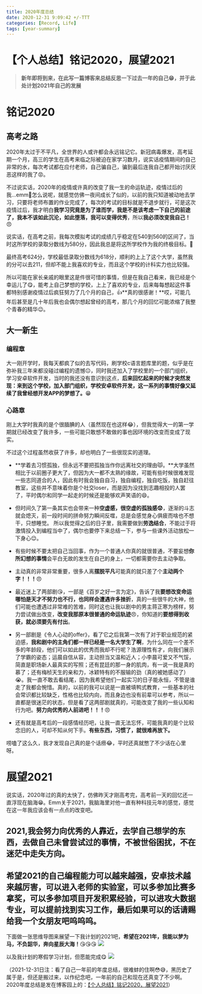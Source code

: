 ```yaml
---
title: 2020年度总结
date: 2020-12-31 9:09:42 +/-TTT
categories: [Record, Life]
tags: [year-summary]
---
```


# 【个人总结】铭记2020，展望2021

> **新年即将到来，在此写一篇博客来总结反思一下过去一年的自己😁，并于此处计划2021年自己的发展**

# 铭记2020

## 高考之路

2020年太过于不平凡，全世界的人或许都会永远铭记它。新冠病毒爆发，高考延期一个月，高三的学生在高考来临之际被迫在家学习数月，说实话疫情期间的自己非常的水，每次考试都在应付老师，自己骗自己，骗到最后连我自己都开始讨厌厌恶这样的我了😡。

不过说实话，2020年的疫情或许真的改变了我一生的命运轨迹，疫情过后的我...emm🤔怎么说呢，就感觉仿佛一夜间成长了似的，以前的我只知道被动地去学习，只要将老师布置的作业完成了，每次的考试的目标就是不退步就行，可是这次疫情过后，我才明白**我学习究竟是为了谁而学，我是不是该考虑一下自己的前途了，我本不该如此沉沦，如此堕落，我可以变得优秀**，所以**我必须改变我自己！**😠

说实话，在高考之前，我每次模拟考试的成绩几乎稳定在540到560的区间了，当时这所学校的录取分数线为580分，因此我总是将这所学校作为我的终极目标。🤧

最终高考624分，学校最低录取分数线为618分，顺利的上上了这个大学，虽然我的分可以去211，但却不能上我喜欢的专业，而且这个学校的计科实力也比较强。

所以可能在家长亲戚的眼里这是件很可惜的事情，但是在我自己看来，我已经是个幸运儿了😋，能考上自己梦想的学校，上上了喜欢的专业，后来每每想起这件事都特别感谢疫情过后疯狂努力了几个月的自己，👍**真的很感谢！**哎，可能几年后甚至是几十年后我也会偶尔想起曾经的高考，那几个月的回忆可能浓缩了我整个青春的精华😉。

## 大一新生

### 编程章

大一刚开学时，我每天都疯了似的去写代码，刷学校c语言题库里的题，似乎是在弥补我三年来都没碰过编程的遗憾😐，同时我还加入了学校里的一个部门组织，学习安卓软件开发，当时的我还没有意识到这点，**后来回忆起来的时候才突然发现：来到这个学校，加入部门组织，学校安卓软件开发，这一系列的事情好像又延续了我曾经想开发APP的梦想了。**😁

### 心路章

刚上大学时我真的是个很腼腆的人（虽然现在也这样😂），但我觉得大一的第一学期就已经改变了我许多，一些可能只敢想不敢做的事也因环境的改变而变成了现实。

不过这个过程虽然收获了许多，却也明白了一些很现实的道理。

- **学着去习惯孤独，但永远不要把孤独当作你远离社交的理由😾。**大学虽然相比于以前圈子更大了，但因为大一都不太熟的缘故，可能有些时候很难发现一些志同道合的人，因此有时我会独自自习，独自编程，独自吃饭，独自赶往教室，这些并不意味着你是个社交loser，而是因为没找到志趣相投的人罢了，平时偶尔和同学一起走的时候还是能够欢声笑语的😄。

- 但时间久了第一条其实也会带来一种**空虚感，很空虚的孤独感😟**，逐渐的斗志就会熄灭，前一段时间的拼命努力瞬间反噬，总是会感觉身心俱疲而啥也不想干，只想睡觉。
所以我觉得之后的日子里，我需要做到**劳逸结合**，不能过于将激情投入到编程当中了，偶尔也要停下来总结一下，参与一些课外活动放松一下身心😌。

- 有些时候不要太把自己当回事，作为一个普通人你真的就很普通，不要妄想**你所幻想的事情**会平白无故的发生在自己的身上，一切都需要你去主动争取。

- 主动真的非常非常重要，很多人离**摆脱平凡**可能真的就只差了个**主动两个字！！！**😠

- 最近迷上了两部剧😘，一部是《百岁之好一言为定》，告诉了我**要想改变命运哪怕是天才不努力也不行，也同样会遭遇许多挫折**，真的一些很牛的大神，他们可能也遭遇过非常难的苦难，同时这也让我以剧中的男主蒋正寒为榜样，努力尝试做出改变，**改变我那原本很普通的命运轨迹**😠，你知道的**要想得到收获，就必须要先有付出**。

- 另一部剧是《令人心动的offer》，看了它之后我第一次有了对于职业规范的紧迫感，**我和剧中的主角们都一样已经是一名大学生了啊**，为什么同在一个差不多的年龄段，他们可以如此的优秀而我却不行呢？浩源理性有才，向我们展示了学霸的姿态；运晨自信从容，主动担当又温和近人；小李晨可爱又不气馁，简直是职场新人最真实的写照；还有昆廷的那一身的肌肉，有一说一我是真的慕了；还有梅桢天生的亲和力，冰颖特有的不服输的劲（真的被她感动了）😭。我一直不敢去看结尾，因为我希望他们一起实习的日子能永恒，不管是谁走了我都会惋惜。真的，以前的我可以说是一直被填鸭式教育，一些基本的社会常识都比较缺乏，性格也比较内向，而且身边也没有前辈可以参考，所以一直都是很迷茫的状态，但是看了这两部剧就真的，可能改变了我的一些认知和行为吧。**努力向优秀的人前进吧！！！**😠

- 还有就是高考后的一段感情经历吧，让我一直无法忘怀，可能我真的是个比较念旧的人，可却不知从何下手。**有些东西，习惯了，就很难再放下。**

唠嗑了这么久，我才发现自己真的是个话痨😂，平时还真就憋了不少话在心里呀。

# 展望2021

说实话，2020年过的真的太快了，仿佛昨天才刚高考完，高考前一天的回忆还一直浮现在脑海😁。Emm关于2021，我脑海里对他一直有种科技元年的感觉，感觉在这一年我应该会有一点点的改变吧。

## 2021,我会努力向优秀的人靠近，去学自己想学的东西，去做自己未曾尝试过的事情，不被世俗困扰，不在迷茫中走失方向。

## 希望2021的自己编程能力可以越来越强，安卓技术越来越厉害，可以进入老师的实验室，可以多参加比赛多拿奖，可以多参加项目开发积累经验，可以进攻大数据专业，可以提前找到实习工作，最后如果可以的话请赐给我一个女朋友吧呜呜呜。

下面做一张思维导图来展望一下我计划的2021吧，**希望在2021年，我能以梦为马，不负韶华，奔向星辰大海！**😘😘😘
![](https://img2020.cnblogs.com/blog/2192518/202012/2192518-20201231133933188-1744141533.png)

以及我计划的寒假学习计划，但愿能完成😋
![](https://img2020.cnblogs.com/blog/2192518/202012/2192518-20201231134040205-497580193.png)

（2021-12-31日注：看了自己一年前的年度总结，很难蚌的住啊😳😅，黑历史了属于是，但还是搬过来，以作纪念吧，一年前的自己和现在还真变了不少啊。2020年度总结是发在博客园上的：[【个人总结】铭记2020，展望2021](https://www.cnblogs.com/aefottt/p/14213851.html)）